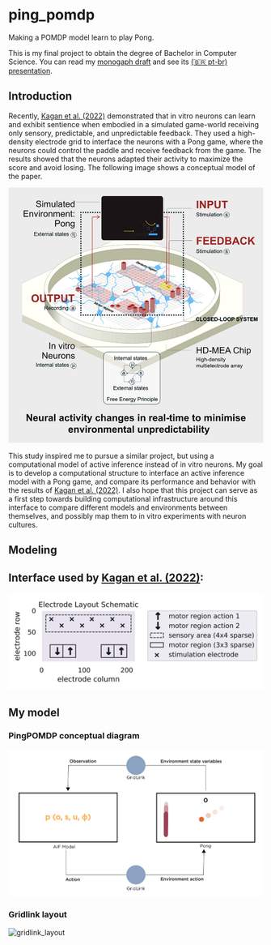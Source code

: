 # ping_pomdp
Making a POMDP model learn to play Pong.
 
This is my final project to obtain the degree of Bachelor in Computer Science. 
You can read my [monogaph draft][monograph] and see its [(🇧🇷 pt-br) presentation][presentation]. 

## Introduction 
Recently, [Kagan et al. (2022)][kagan2022] demonstrated that in vitro neurons can learn and exhibit sentience when embodied in a simulated game-world receiving only sensory, predictable, and unpredictable feedback. They used a high-density electrode grid to interface the neurons with a Pong game, where the neurons could control the paddle and receive feedback from the game. The results showed that the neurons adapted their activity to maximize the score and avoid losing. The following image shows a conceptual model of the paper.

![Kagan2022_graphical_abstract][img:kagan22_abstract]

This study inspired me to pursue a similar project, but using a computational model of active inference instead of in vitro neurons. My goal is to develop a computational structure to interface an active inference model with a Pong game, and compare its performance and behavior with the results of [Kagan et al. (2022)][kagan2022]. I also hope that this project can serve as a first step towards building computational infrastructure around this interface to compare different models and environments between themselves, and possibly map them to in vitro experiments with neuron cultures.

## Modeling

## Interface used by [Kagan et al. (2022)][kagan2022]:

![kagan22_interface][img:kagan22_electrode_layout]



## My model
### PingPOMDP conceptual diagram
![pingpomdp_conceptual_diagram][img:pingpomdp_conceptual] 

### Gridlink layout
![gridlink_layout][img:gridlink_layout]




[monograph]: docs/PingPOMDP.pdf
[presentation]: https://docs.google.com/presentation/d/11nIBT0JyMc6adKcwV-77EfZQtfFBNM5DIv4i2dRdgFo/edit?usp=sharing
[kagan2022]: https://linkinghub.elsevier.com/retrieve/pii/S0896627322008066
[img:kagan22_conceptual]: docs/kagan22_conceptual_model.jpg
[img:kagan22_abstract]: docs/kagan22_graphical_abstract.jpg
[img:kagan22_electrode_layout]: docs/kagan22_electrode_layout.jpg
[img:gridlink_layout]: docs/grid_layout.png
[img:pingpomdp_conceptual]: docs/pingpomdp_conceptual.png

